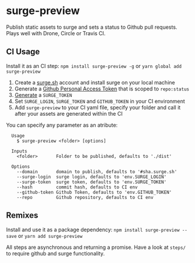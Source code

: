# surge-preview

Publish static assets to surge and sets a status to Github pull requests. Plays well with Drone, Circle or Travis CI.

## CI Usage

Install it as an CI step: `npm install surge-preview -g` or `yarn global add surge-preview` 

1. Create a [surge.sh](https://surge.sh) account and install surge on your local machine
2. Generate a [Github Personal Access Token](https://github.com/settings/tokens) that is scoped to `repo:status`
3. [Generate](https://surge.sh/help/integrating-with-travis-ci) a `SURGE_TOKEN` 
4. Set `SURGE_LOGIN`, `SURGE_TOKEN` and `GITHUB_TOKEN` in your CI environment
5. Add `surge-preview` to your CI yaml file, specify your folder and call it after your assets are generated within the CI

You can specify any parameter as an atribute:

```
  Usage
    $ surge-preview <folder> [options]

  Inputs
    <folder>       Folder to be published, defaults to './dist'

  Options
    --domain       domain to publish, defaults to '#sha.surge.sh'
    --surge-login  surge login, defaults to 'env.SURGE_LOGIN'
    --surge-token  surge token, defaults to 'env.SURGE_TOKEN'
    --hash         commit hash, defaults to CI env
    --github-token Github Token, defaults to 'env.GITHUB_TOKEN'
    --repo         Github repository, defaults to CI env
```

## Remixes

Install and use it as a package dependency: `npm install surge-preview --save` or `yarn add surge-preview`

All steps are asynchronous and returning a promise. Have a look at `steps/` to require github and surge functionality.
